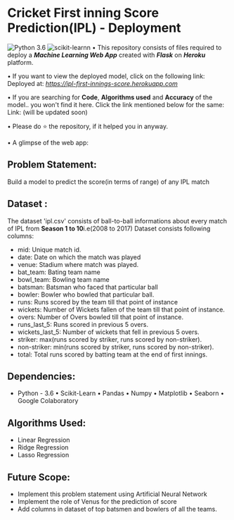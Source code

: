 # Cricket First inning Score Prediction(IPL) - Deployment 
![Python 3.6](https://img.shields.io/badge/Python-3.6-brightgreen.svg) ![scikit-learnn](https://img.shields.io/badge/Library-Scikit_Learn-orange.svg)
• This repository consists of files required to deploy a ___Machine Learning Web App___ created with ___Flask___ on ___Heroku___ platform.

• If you want to view the deployed model, click on the following link:<br />
Deployed at: _https://ipl-first-innings-score.herokuapp.com_

• If you are searching for __Code__, __Algorithms used__ and __Accuracy__ of the model.. you won't find it here. Click the link mentioned below for the same:<br />
Link: (will be updated soon)

• Please do ⭐ the repository, if it helped you in anyway.

• A glimpse of the web app:

 
 ## Problem Statement:
 Build a model to predict the score(in terms of range) of any IPL match
 
 ## Dataset :
 The dataset 'ipl.csv' consists of ball-to-ball informations about every match of IPL from  **Season 1 to 10**i.e(2008 to 2017)
Dataset consists following columns:
- mid: Unique match id.
- date: Date on which the match was played
- venue: Stadium where match was played.
- bat_team: Bating team name
- bowl_team: Bowling team name
- batsman: Batsman who faced that particular ball
- bowler: Bowler who bowled that particular ball.
- runs: Runs scored by the team till that point of instance
- wickets: Number of Wickets fallen of the team till that point of instance.
- overs: Number of Overs bowled till that point of instance.
- runs_last_5: Runs scored in previous 5 overs.
- wickets_last_5: Number of wickets that fell in previous 5 overs.
- striker: max(runs scored by striker, runs scored by non-striker).
- non-striker: min(runs scored by striker, runs scored by non-striker).
- total: Total runs scored by batting team at the end of first innings.
## Dependencies:
- Python - 3.6
• Scikit-Learn
• Pandas
• Numpy
• Matplotlib
• Seaborn
• Google Colaboratory

## Algorithms Used:
- Linear Regression
- Ridge Regression
- Lasso Regression

## Future Scope:
- Implement this problem statement using Artificial Neural Network
- Implement the role of Venus for the prediction of score
- Add columns in dataset of top batsmen and bowlers of all the teams.
